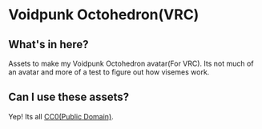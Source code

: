 # Voidpunk Octohedron(VRC)

## What's in here?

Assets to make my Voidpunk Octohedron avatar(For VRC). Its not much of an avatar and more of a test to figure out how visemes work.

## Can I use these assets?

Yep! Its all [CC0(Public Domain)](https://creativecommons.org/publicdomain/zero/1.0/).

